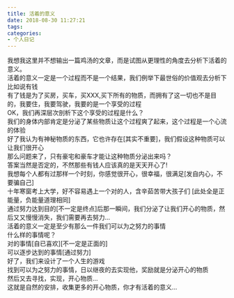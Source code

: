 ```yaml
---
title: 活着的意义
date: 2018-08-30 11:27:21
tags:
categories:
- 个人日记
---
```

          
     
   我想我这里并不想输出一篇鸡汤的文章，而是试图从更理性的角度去分析下活着的意义。     
   活着的意义一定是一个过程而不是一个结果，我们例举下最世俗的价值观去分析下     
   比如说有钱     
   有了钱是为了买房，买车，买XXX,买下所有的物质，而拥有了这一切也不是目的，我要住，我要驾驶，我要的是一个享受的过程     
   OK，我们再深层次剖析下这个享受的过程是什么？     
   我们的身体内部肯定是分泌了某些物质让这个过程爽了起来，这个过程是一个心流的体验     
   好了我认为有神秘物质的东西，它也许存在[其实不重要]，我们假设这种物质可以让我们很开心     
   那么问题来了，只有豪宅和豪车才能让这种物质分泌出来吗？     
   答案当然是否定的，不然那些有钱人应该真的是天天开心了!     
   我想每个人都有过那样一个时刻，你感觉很开心，很幸福，很满足[发自内心，不要骗自己]     
   十年寒窗考上大学，好不容易遇上一个对的人，含辛茹苦带大孩子们 [此处全是正能量，负能量道理相同]     
   通过努力达到目的[不一定是终点]后那一瞬间，我们分泌了让我们开心的物质，然后又又慢慢消失，我们需要再去努力...     
   活着的意义一定是至少有那么一件我们可以为之努力的事情     
   什么样的事情呢？     
   对的事情[自已喜欢][不一定是正面的]     
   可以逐步达到的事情[通过努力]     
   好了，我们来设计了一个人生的游戏     
   找到可以为之努力的事情，日以继夜的去实现他，奖励就是分泌开心的物质     
   然后又去寻找，实现，开心物质...     
   这就是自然的安排，收集更多的开心物质，你才有活着的意义...  